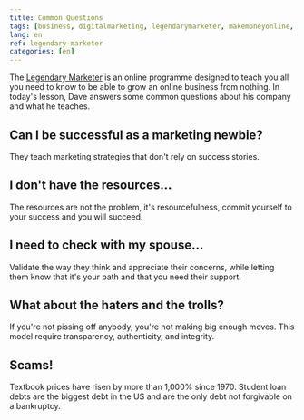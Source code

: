```yaml
---
title: Common Questions
tags: [business, digitalmarketing, legendarymarketer, makemoneyonline, onlinebusiness, 15dayschallenge]
lang: en
ref: legendary-marketer
categories: [en]
---
```

The [Legendary Marketer][1] is an online programme designed to teach you all you need to know to be able to grow an online business from nothing.
In today's lesson, Dave answers some common questions about his company and what he teaches.

[1]: https://bit.ly/15daysonly "Start the 15 days challenge now"

## Can I be successful as a marketing newbie?

They teach marketing strategies that don't rely on success stories.

## I don't have the resources...

The resources are not the problem, it's resourcefulness, commit yourself to your success and you will succeed.

## I need to check with my spouse...

Validate the way they think and appreciate their concerns, while letting them know that it's your path and that you need their support.

## What about the haters and the trolls?

If you're not pissing off anybody, you're not making big enough moves. This model require transparency, authenticity, and integrity.

## Scams!

Textbook prices have risen by more than 1,000% since 1970. Student loan debts are the biggest debt in the US and are the only debt not forgivable on a bankruptcy.
